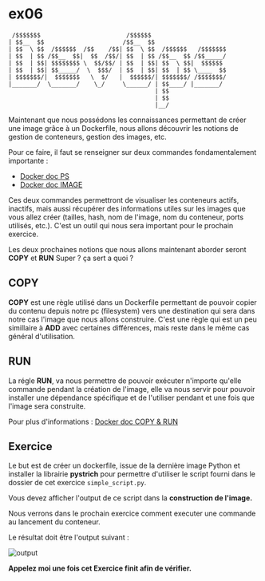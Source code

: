 # ex06

```
 /$$$$$$$                        /$$$$$$
| $$__  $$                      /$$__  $$
| $$  \ $$  /$$$$$$  /$$    /$$| $$  \ $$  /$$$$$$   /$$$$$$$
| $$  | $$ /$$__  $$|  $$  /$$/| $$  | $$ /$$__  $$ /$$_____/
| $$  | $$| $$$$$$$$ \  $$/$$/ | $$  | $$| $$  \ $$|  $$$$$$
| $$  | $$| $$_____/  \  $$$/  | $$  | $$| $$  | $$ \____  $$
| $$$$$$$/|  $$$$$$$   \  $/   |  $$$$$$/| $$$$$$$/ /$$$$$$$/
|_______/  \_______/    \_/     \______/ | $$____/ |_______/
                                         | $$
                                         | $$
                                         |__/
```

Maintenant que nous possédons les connaissances permettant de créer une image grâce à un Dockerfile, nous allons découvrir les notions de gestion de conteneurs, gestion des images, etc.

Pour ce faire, il faut se renseigner sur deux commandes fondamentalement importante :

- [Docker doc PS](https://docs.docker.com/engine/reference/commandline/ps/)
- [Docker doc IMAGE](https://docs.docker.com/engine/reference/commandline/image/)

Ces deux commandes permettront de visualiser les conteneurs actifs, inactifs, mais aussi récupérer des informations utiles sur les images
que vous allez créer (tailles, hash, nom de l'image, nom du conteneur, ports utilisés, etc.).
C'est un outil qui nous sera important pour le prochain exercice.

Les deux prochaines notions que nous allons maintenant aborder seront **COPY** et **RUN**
Super ? ça sert a quoi ?

## COPY

**COPY** est une règle utilisé dans un Dockerfile permettant de pouvoir copier du contenu depuis notre pc (filesystem) vers une destination qui sera dans notre cas l'image que nous allons construire. C'est une règle qui est un peu simillaire à **ADD** avec certaines différences, mais reste dans le même cas général d'utilisation.

## RUN

La régle **RUN**, va nous permettre de pouvoir exécuter n'importe qu'elle commande pendant la création de l'image, elle va nous servir pour pouvoir
installer une dépendance spécifique et de l'utiliser pendant et une fois que l'image sera construite.

Pour plus d'informations :
[Docker doc COPY & RUN](https://docs.docker.com/engine/reference/builder/)

## Exercice
Le but est de créer un dockerfile, issue de la dernière image Python et installer la librairie **pystrich** pour permettre d'utiliser le script fourni dans le dossier de cet exercice `simple_script.py`.

Vous devez afficher l'output de ce script dans la **construction de l'image.**

Nous verrons dans le prochain exercice comment executer une commande au lancement du conteneur.

Le résultat doit être l'output suivant :

![output](https://puu.sh/CIqLS/1bee42910d.png?fbclid=IwAR3P0HBci0gBVf7OBy7gFF7SHXBlAb5RDLbZsbnGts6gX2uFR592Qf9Z9Kg)

**Appelez moi une fois cet Exercice finit afin de vérifier.**
